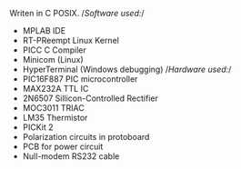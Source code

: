 Writen in C POSIX.
/*Software used:*/
- MPLAB IDE
- RT-PReempt Linux Kernel
- PICC C Compiler
- Minicom (Linux)
- HyperTerminal (Windows debugging)
/*Hardware used:*/
- PIC16F887 PIC microcontroller
- MAX232A TTL IC
- 2N6507 Sillicon-Controlled Rectifier
- MOC3011 TRIAC
- LM35 Thermistor
- PICKit 2
- Polarization circuits in protoboard
- PCB for power circuit
- Null-modem RS232 cable

